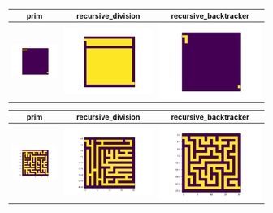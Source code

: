 | prim | recursive_division | recursive_backtracker |
| :----: | :----: | :----: |
|![prim](img/prim.gif)|![recursive_division](img/recursive_division.gif)|![recursive_backtracker](img/recursive_backtracker.gif)|


| prim | recursive_division | recursive_backtracker |
| :----: | :----: | :----: |
|![prim](img/prim.png)|![recursive_division](img/recursive_division.png)|![recursive_backtracker](img/recursive_backtracker.png)|